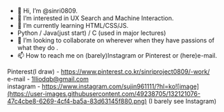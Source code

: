 - 👋 Hi, I’m @sinri0809.
- 👀 I’m interested in UX Search and Machine Interaction.
- 🌱 I’m currently learning HTML/CSS/JS.
- Python / Java(just start) / C (used in major lectures)
- 💞️ I’m looking to collaborate on wherever when they have passions of what they do .
- 📫 How to reach me on (barely)Instagram or Pinterest or (here)e-mail.


Pinterest(I draw) - https://www.pinterest.co.kr/sinriproject0809/-work/  
e-mail - 1lliodqb@gmail.com  
instagram - https://www.instagram.com/sujin961111/?hl=ko![image](https://user-images.githubusercontent.com/49238705/132121076-47c4cbe8-6269-4cf4-ba5a-83d63145f880.png)
(I barely see Instagram)

<!---
sinri0809/sinri0809 is a ✨ special ✨ repository because its `README.md` (this file) appears on your GitHub profile.
You can click the Preview link to take a look at your changes.
--->
